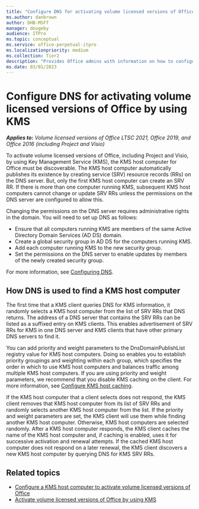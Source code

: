 ```yaml
---
title: "Configure DNS for activating volume licensed versions of Office by using KMS"
ms.author: danbrown
author: DHB-MSFT
manager: dougeby
audience: ITPro
ms.topic: conceptual
ms.service: office-perpetual-itpro
ms.localizationpriority: medium
ms.collection: Tier2
description: "Provides Office admins with information on how to configure DNS and Key Management Service (KMS) to activate volume licensed versions of Office, Project, and Visio."
ms.date: 03/01/2023
---
```


# Configure DNS for activating volume licensed versions of Office by using KMS

***Applies to:*** *Volume licensed versions of Office LTSC 2021, Office 2019, and Office 2016 (including Project and Visio)*
  
To activate volume licensed versions of Office, including Project and Visio, by using Key Management Service (KMS), the KMS host computer for Office must be discoverable. The KMS host computer automatically publishes its existence by creating service (SRV) resource records (RRs) on the DNS server. But, only the first KMS host computer can create an SRV RR. If there is more than one computer running KMS, subsequent KMS host computers cannot change or update SRV RRs unless the permissions on the DNS server are configured to allow this.

Changing the permissions on the DNS server requires administrative rights in the domain. You will need to set up DNS as follows:
  
- Ensure that all computers running KMS are members of the same Active Directory Domain Services (AD DS) domain.
- Create a global security group in AD DS for the computers running KMS.
- Add each computer running KMS to the new security group.
- Set the permissions on the DNS server to enable updates by members of the newly created security group.

For more information, see [Configuring DNS](/previous-versions/tn-archive/ff793405(v=technet.10)).
  
## How DNS is used to find a KMS host computer

The first time that a KMS client queries DNS for KMS information, it randomly selects a KMS host computer from the list of SRV RRs that DNS returns. The address of a DNS server that contains the SRV RRs can be listed as a suffixed entry on KMS clients. This enables advertisement of SRV RRs for KMS in one DNS server and KMS clients that have other primary DNS servers to find it.
  
You can add priority and weight parameters to the DnsDomainPublishList registry value for KMS host computers. Doing so enables you to establish priority groupings and weighting within each group, which specifies the order in which to use KMS host computers and balances traffic among multiple KMS host computers. If you are using priority and weight parameters, we recommend that you disable KMS caching on the client. For more information, see [Configure KMS host caching](activate-office-by-using-kms.md#configure-kms-host-caching).
  
If the KMS host computer that a client selects does not respond, the KMS client removes that KMS host computer from its list of SRV RRs and randomly selects another KMS host computer from the list. If the priority and weight parameters are set, the KMS client will use them while finding another KMS host computer. Otherwise, KMS host computers are selected randomly. After a KMS host computer responds, the KMS client caches the name of the KMS host computer and, if caching is enabled, uses it for successive activation and renewal attempts. If the cached KMS host computer does not respond on a later renewal, the KMS client discovers a new KMS host computer by querying DNS for KMS SRV RRs.
  
## Related topics

- [Configure a KMS host computer to activate volume licensed versions of Office](configure-a-kms-host-computer-for-office.md)
- [Activate volume licensed versions of Office by using KMS](activate-office-by-using-kms.md)